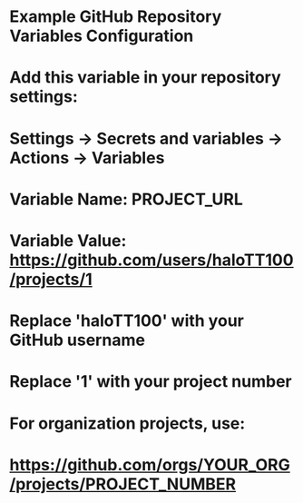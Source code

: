 # Example GitHub Repository Variables Configuration

# Add this variable in your repository settings:
# Settings → Secrets and variables → Actions → Variables

# Variable Name: PROJECT_URL
# Variable Value: https://github.com/users/haloTT100/projects/1

# Replace 'haloTT100' with your GitHub username
# Replace '1' with your project number

# For organization projects, use:
# https://github.com/orgs/YOUR_ORG/projects/PROJECT_NUMBER